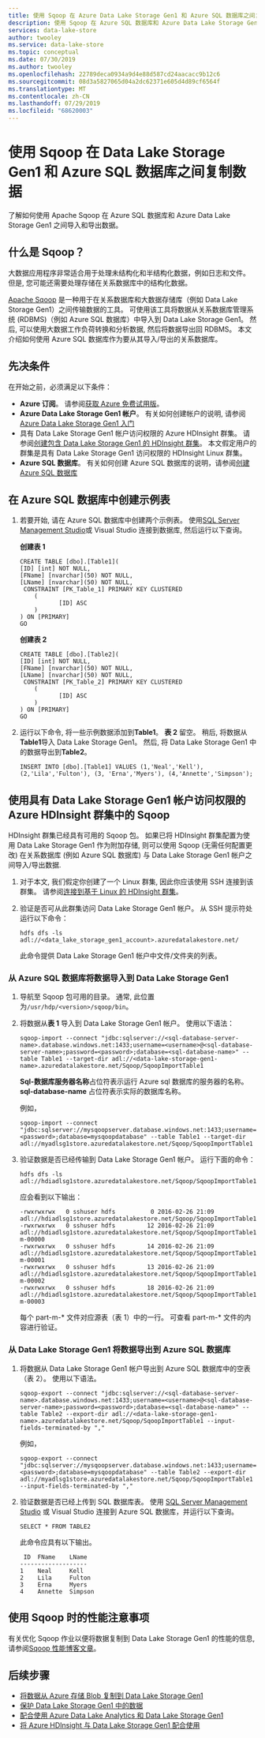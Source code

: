 ```yaml
---
title: 使用 Sqoop 在 Azure Data Lake Storage Gen1 和 Azure SQL 数据库之间复制数据 | Microsoft Docs
description: 使用 Sqoop 在 Azure SQL 数据库和 Azure Data Lake Storage Gen1 之间复制数据
services: data-lake-store
author: twooley
ms.service: data-lake-store
ms.topic: conceptual
ms.date: 07/30/2019
ms.author: twooley
ms.openlocfilehash: 22789deca0934a9d4e88d587cd24aacacc9b12c6
ms.sourcegitcommit: 08d3a5827065d04a2dc62371e605d4d89cf6564f
ms.translationtype: MT
ms.contentlocale: zh-CN
ms.lasthandoff: 07/29/2019
ms.locfileid: "68620003"
---
```

# <a name="copy-data-between-data-lake-storage-gen1-and-azure-sql-database-using-sqoop"></a>使用 Sqoop 在 Data Lake Storage Gen1 和 Azure SQL 数据库之间复制数据

了解如何使用 Apache Sqoop 在 Azure SQL 数据库和 Azure Data Lake Storage Gen1 之间导入和导出数据。

## <a name="what-is-sqoop"></a>什么是 Sqoop？

大数据应用程序非常适合用于处理未结构化和半结构化数据，例如日志和文件。 但是, 您可能还需要处理存储在关系数据库中的结构化数据。

[Apache Sqoop](https://sqoop.apache.org/docs/1.4.4/SqoopUserGuide.html) 是一种用于在关系数据库和大数据存储库（例如 Data Lake Storage Gen1）之间传输数据的工具。 可使用该工具将数据从关系数据库管理系统 (RDBMS)（例如 Azure SQL 数据库）中导入到 Data Lake Storage Gen1。 然后, 可以使用大数据工作负荷转换和分析数据, 然后将数据导出回 RDBMS。 本文介绍如何使用 Azure SQL 数据库作为要从其导入/导出的关系数据库。

## <a name="prerequisites"></a>先决条件

在开始之前，必须满足以下条件：

* **Azure 订阅**。 请参阅[获取 Azure 免费试用版](https://azure.microsoft.com/pricing/free-trial/)。
* **Azure Data Lake Storage Gen1 帐户**。 有关如何创建帐户的说明, 请参阅[Azure Data Lake Storage Gen1 入门](data-lake-store-get-started-portal.md)
* 具有 Data Lake Storage Gen1 帐户访问权限的 Azure HDInsight 群集。 请参阅[创建包含 Data Lake Storage Gen1 的 HDInsight 群集](data-lake-store-hdinsight-hadoop-use-portal.md)。 本文假定用户的群集是具有 Data Lake Storage Gen1 访问权限的 HDInsight Linux 群集。
* **Azure SQL 数据库**。 有关如何创建 Azure SQL 数据库的说明，请参阅[创建 Azure SQL 数据库](../sql-database/sql-database-get-started.md)

## <a name="create-sample-tables-in-the-azure-sql-database"></a>在 Azure SQL 数据库中创建示例表

1. 若要开始, 请在 Azure SQL 数据库中创建两个示例表。 使用[SQL Server Management Studio](../sql-database/sql-database-connect-query-ssms.md)或 Visual Studio 连接到数据库, 然后运行以下查询。

    **创建表 1**

       CREATE TABLE [dbo].[Table1](
       [ID] [int] NOT NULL,
       [FName] [nvarchar](50) NOT NULL,
       [LName] [nvarchar](50) NOT NULL,
        CONSTRAINT [PK_Table_1] PRIMARY KEY CLUSTERED
           (
                  [ID] ASC
           )
       ) ON [PRIMARY]
       GO

    **创建表 2**

       CREATE TABLE [dbo].[Table2](
       [ID] [int] NOT NULL,
       [FName] [nvarchar](50) NOT NULL,
       [LName] [nvarchar](50) NOT NULL,
        CONSTRAINT [PK_Table_2] PRIMARY KEY CLUSTERED
           (
                  [ID] ASC
           )
       ) ON [PRIMARY]
       GO

1. 运行以下命令, 将一些示例数据添加到**Table1**。 **表 2** 留空。 稍后, 将数据从**Table1**导入 Data Lake Storage Gen1。 然后, 将 Data Lake Storage Gen1 中的数据导出到**Table2**。

       INSERT INTO [dbo].[Table1] VALUES (1,'Neal','Kell'), (2,'Lila','Fulton'), (3, 'Erna','Myers'), (4,'Annette','Simpson');

## <a name="use-sqoop-from-an-hdinsight-cluster-with-access-to-data-lake-storage-gen1"></a>使用具有 Data Lake Storage Gen1 帐户访问权限的 Azure HDInsight 群集中的 Sqoop

HDInsight 群集已经具有可用的 Sqoop 包。 如果已将 HDInsight 群集配置为使用 Data Lake Storage Gen1 作为附加存储, 则可以使用 Sqoop (无需任何配置更改) 在关系数据库 (例如 Azure SQL 数据库) 与 Data Lake Storage Gen1 帐户之间导入/导出数据.

1. 对于本文, 我们假定你创建了一个 Linux 群集, 因此你应该使用 SSH 连接到该群集。 请参阅[连接到基于 Linux 的 HDInsight 群集](../hdinsight/hdinsight-hadoop-linux-use-ssh-unix.md)。

1. 验证是否可从此群集访问 Data Lake Storage Gen1 帐户。 从 SSH 提示符处运行以下命令：

       hdfs dfs -ls adl://<data_lake_storage_gen1_account>.azuredatalakestore.net/

   此命令提供 Data Lake Storage Gen1 帐户中文件/文件夹的列表。

### <a name="import-data-from-azure-sql-database-into-data-lake-storage-gen1"></a>从 Azure SQL 数据库将数据导入到 Data Lake Storage Gen1

1. 导航至 Sqoop 包可用的目录。 通常, 此位置为`/usr/hdp/<version>/sqoop/bin`。

1. 将数据从**表 1** 导入到 Data Lake Storage Gen1 帐户。 使用以下语法：

       sqoop-import --connect "jdbc:sqlserver://<sql-database-server-name>.database.windows.net:1433;username=<username>@<sql-database-server-name>;password=<password>;database=<sql-database-name>" --table Table1 --target-dir adl://<data-lake-storage-gen1-name>.azuredatalakestore.net/Sqoop/SqoopImportTable1

   **Sql-数据库服务器名称**占位符表示运行 Azure sql 数据库的服务器的名称。 **sql-database-name** 占位符表示实际的数据库名称。

   例如，

       sqoop-import --connect "jdbc:sqlserver://mysqoopserver.database.windows.net:1433;username=twooley@mysqoopserver;password=<password>;database=mysqoopdatabase" --table Table1 --target-dir adl://myadlsg1store.azuredatalakestore.net/Sqoop/SqoopImportTable1

1. 验证数据是否已经传输到 Data Lake Storage Gen1 帐户。 运行下面的命令：

       hdfs dfs -ls adl://hdiadlsg1store.azuredatalakestore.net/Sqoop/SqoopImportTable1/

   应会看到以下输出：

       -rwxrwxrwx   0 sshuser hdfs          0 2016-02-26 21:09 adl://hdiadlsg1store.azuredatalakestore.net/Sqoop/SqoopImportTable1/_SUCCESS
       -rwxrwxrwx   0 sshuser hdfs         12 2016-02-26 21:09 adl://hdiadlsg1store.azuredatalakestore.net/Sqoop/SqoopImportTable1/part-m-00000
       -rwxrwxrwx   0 sshuser hdfs         14 2016-02-26 21:09 adl://hdiadlsg1store.azuredatalakestore.net/Sqoop/SqoopImportTable1/part-m-00001
       -rwxrwxrwx   0 sshuser hdfs         13 2016-02-26 21:09 adl://hdiadlsg1store.azuredatalakestore.net/Sqoop/SqoopImportTable1/part-m-00002
       -rwxrwxrwx   0 sshuser hdfs         18 2016-02-26 21:09 adl://hdiadlsg1store.azuredatalakestore.net/Sqoop/SqoopImportTable1/part-m-00003

   每个 part-m-* 文件对应源表（表 1）中的一行。 可查看 part-m-* 文件的内容进行验证。

### <a name="export-data-from-data-lake-storage-gen1-into-azure-sql-database"></a>从 Data Lake Storage Gen1 将数据导出到 Azure SQL 数据库

1. 将数据从 Data Lake Storage Gen1 帐户导出到 Azure SQL 数据库中的空表（表 2）。 使用以下语法。

       sqoop-export --connect "jdbc:sqlserver://<sql-database-server-name>.database.windows.net:1433;username=<username>@<sql-database-server-name>;password=<password>;database=<sql-database-name>" --table Table2 --export-dir adl://<data-lake-storage-gen1-name>.azuredatalakestore.net/Sqoop/SqoopImportTable1 --input-fields-terminated-by ","

   例如，

       sqoop-export --connect "jdbc:sqlserver://mysqoopserver.database.windows.net:1433;username=twooley@mysqoopserver;password=<password>;database=mysqoopdatabase" --table Table2 --export-dir adl://myadlsg1store.azuredatalakestore.net/Sqoop/SqoopImportTable1 --input-fields-terminated-by ","

1. 验证数据是否已经上传到 SQL 数据库表。 使用 [SQL Server Management Studio](../sql-database/sql-database-connect-query-ssms.md) 或 Visual Studio 连接到 Azure SQL 数据库，并运行以下查询。

       SELECT * FROM TABLE2

   此命令应具有以下输出。

        ID  FName    LName
       -------------------
       1    Neal     Kell
       2    Lila     Fulton
       3    Erna     Myers
       4    Annette  Simpson

## <a name="performance-considerations-while-using-sqoop"></a>使用 Sqoop 时的性能注意事项

有关优化 Sqoop 作业以便将数据复制到 Data Lake Storage Gen1 的性能的信息, 请参阅[Sqoop 性能博客文章](https://blogs.msdn.microsoft.com/bigdatasupport/2015/02/17/sqoop-job-performance-tuning-in-hdinsight-hadoop/)。

## <a name="next-steps"></a>后续步骤

* [将数据从 Azure 存储 Blob 复制到 Data Lake Storage Gen1](data-lake-store-copy-data-azure-storage-blob.md)
* [保护 Data Lake Storage Gen1 中的数据](data-lake-store-secure-data.md)
* [配合使用 Azure Data Lake Analytics 和 Data Lake Storage Gen1](../data-lake-analytics/data-lake-analytics-get-started-portal.md)
* [将 Azure HDInsight 与 Data Lake Storage Gen1 配合使用](data-lake-store-hdinsight-hadoop-use-portal.md)
